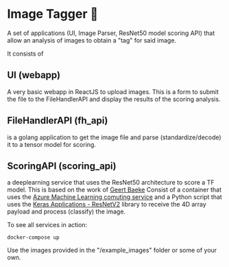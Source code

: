 # Image Tagger 🔮

A set of applications (UI, Image Parser, ResNet50 model scoring API) that allow an analysis of images to obtain a "tag" for said image.

It consists of
## UI (webapp) 
A very basic webapp in ReactJS to upload images.
This is a form to submit the file to the FileHandlerAPI and display the results of the scoring analysis.

## FileHandlerAPI (fh_api) 
is a golang application to get the image file and parse (standardize/decode) it to a tensor model for scoring.

## ScoringAPI (scoring_api) 
a deeplearning service that uses the ResNet50 architecture to score a TF model. This is based on the work of [Geert Baeke](https://blog.baeke.info/2019/01/02/creating-a-gpu-container-image-for-scoring-with-azure-machine-learning/)
Consist of a container that uses the [Azure Machine Learning comuting service](https://docs.microsoft.com/en-us/azure/machine-learning/quickstart-create-resources) and a Python script that uses the [Keras Applications - ResNetV2](https://keras.io/api/applications/resnet/#resnet50v2-function) library to receive the 4D array payload and process (classify) the image.

To see all services in action:
```
docker-compose up
```

Use the images provided in the "/example_images" folder or some of your own.